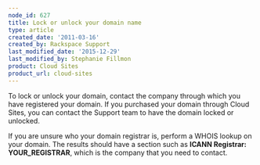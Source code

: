 ```yaml
---
node_id: 627
title: Lock or unlock your domain name
type: article
created_date: '2011-03-16'
created_by: Rackspace Support
last_modified_date: '2015-12-29'
last_modified_by: Stephanie Fillmon
product: Cloud Sites
product_url: cloud-sites
---
```


To lock or unlock your domain, contact the company through which you
have registered your domain. If you purchased your domain through Cloud
Sites, you can contact the Support team to have the domain locked or
unlocked.

If you are unsure who your domain registrar is, perform
a WHOIS lookup on your domain. The results should have a section such as
**ICANN Registrar: YOUR\_REGISTRAR**, which is the company that you need
to contact.

